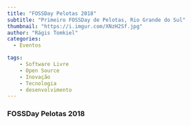 ```yaml
---
title: "FOSSDay Pelotas 2018"
subtitle: "Primeiro FOSSDay de Pelotas, Rio Grande do Sul"
thumbnail: "https://i.imgur.com/XNzH2Sf.jpg"
author: "Rágis Tomkiel"
categories:
  - Eventos

tags:
    - Software Livre
    - Open Source
    - Inovação
    - Tecnologia
    - desenvolvimento
---
```


### FOSSDay Pelotas 2018
